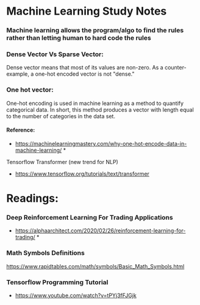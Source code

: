 # Machine Learning Study Notes

### Machine learning allows the program/algo to find the rules rather than letting human to hard code the rules

### Dense Vector Vs Sparse Vector:
Dense vector means that most of its values are non-zero. As a counter-example, a one-hot encoded vector is not "dense."

### One hot vector:
One-hot encoding is used in machine learning as a method to quantify categorical data. In short, this method produces a vector with length equal to the number of categories in the data set.

#### Reference:
* https://machinelearningmastery.com/why-one-hot-encode-data-in-machine-learning/ *

Tensorflow Transformer (new trend for NLP)
* https://www.tensorflow.org/tutorials/text/transformer

# Readings: 

### Deep Reinforcement Learning For Trading Applications

* https://alphaarchitect.com/2020/02/26/reinforcement-learning-for-trading/ * 

### Math Symbols Definitions

https://www.rapidtables.com/math/symbols/Basic_Math_Symbols.html


### Tensorflow Programming Tutorial

* https://www.youtube.com/watch?v=tPYj3fFJGjk
